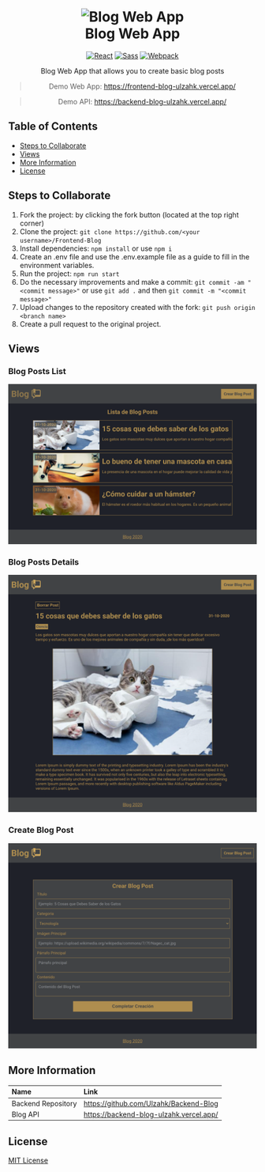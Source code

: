 <h1 align="center">
    <img alt="Blog Web App" src="https://www.iconsdb.com/icons/preview/color/D0A85C/google-blog-search-xxl.png" width="100">
  <br>Blog Web App<br>
</h1>
<p align="center"><p>

<div align="center">

  [![React](https://img.shields.io/badge/-React.js 17.0-282C34?style=flat&logo=React)](https://reactjs.org)
  [![Sass](https://img.shields.io/badge/-Sass 4.14-F2F2F2?style=flat&logo=Sass)](https://sass-lang.com)
  [![Webpack](https://img.shields.io/badge/-Webpack 4.44-282C34?style=flat&logo=webpack)](https://webpack.js.org)
</div>
<p align="center">Blog Web App that allows you to create basic blog posts</p>

<div align="center">

> Demo Web App: https://frontend-blog-ulzahk.vercel.app/
</div>
<div align="center">

> Demo API: https://backend-blog-ulzahk.vercel.app/
</div>




## Table of Contents
- [Steps to Collaborate](#steps-to-collaborate)
- [Views](#views)
- [More Information](#more-information)
- [License](#license)

## Steps to Collaborate

1. Fork the project: by clicking the fork button (located at the top right corner)
2. Clone the project: `git clone https://github.com/<your username>/Frontend-Blog`
3. Install dependencies: `npm install` or use `npm i`
4. Create an .env file and use the .env.example file as a guide to fill in the environment variables.
5. Run the project: `npm run start`
6. Do the necessary improvements and make a commit: `git commit -am "<commit message>"` or use `git add .` and then `git commit -m "<commit message>"`
7. Upload changes to the repository created with the fork: `git push origin <branch name>`
8. Create a pull request to the original project.

## Views

### Blog Posts List
<div align="center">
    <img alt="Home" src="./src/assets/static/Blog-posts-list.png">
</div>

### Blog Posts Details
<div align="center">
    <img alt="Home" src="./src/assets/static/Blog-post-details.png">
</div>

### Create Blog Post
<div align="center">
    <img alt="Home" src="./src/assets/static/Create-blog-post.png">
</div>

## More Information

| Name                      | Link                                                                          |
| :-------------------------| :---------------------------------------------------------------------------- |
| Backend  Repository       | https://github.com/Ulzahk/Backend-Blog                                        |
| Blog API                  | https://backend-blog-ulzahk.vercel.app/                                       |

## License

[MIT License](https://github.com/Ulzahk/Frontend-Blog/blob/main/LICENSE)